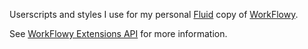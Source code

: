 Userscripts and styles I use for my personal [Fluid](http://fluidapp.com/) copy of [WorkFlowy](https://workflowy.com/).

See [WorkFlowy Extensions API](https://workflowy.com/#/8c9cb227d2d5) for more information.
